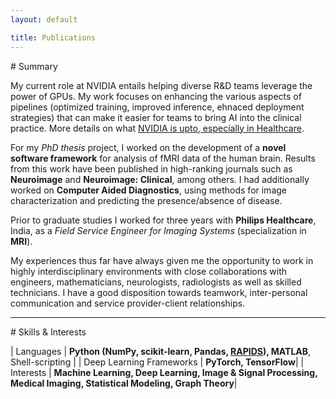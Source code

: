 ```yaml
---
layout: default

title: Publications
---
```

<div id="Summary" name="Summary">  </div>
# Summary <a href="/index.html#Top"><i class="fas fa-link"></i></a>

My current role at NVIDIA entails helping diverse R&D teams leverage the power of GPUs. My work focuses on enhancing the various aspects of pipelines (optimized training, improved inference, ehnaced deployment strategies) that can make it easier for teams to bring AI into the clinical practice. More details on what [NVIDIA is upto, especially in Healthcare](https://www.nvidia.com/en-us/industries/healthcare-life-sciences/). 

For my _PhD thesis_ project, I worked on the development of a **novel software framework** for analysis of fMRI data of the human brain. Results from this work have been published in high-ranking journals such as **Neuroimage** and **Neuroimage: Clinical**, among others. I had additionally worked on **Computer Aided Diagnostics**, using methods for image characterization and predicting the presence/absence of disease.

Prior to graduate studies I worked for three years with **Philips Healthcare**, India, as a _Field Service Engineer for Imaging Systems_ (specialization in **MRI**). 

My experiences thus far have always given me the opportunity to work in highly interdisciplinary environments with close collaborations with engineers, mathematicians, neurologists, radiologists as well as skilled technicians. I have a good disposition towards teamwork, inter-personal communication and service provider-client relationships. 

* * *
<div id="Skills" name="Skills">  </div>
# Skills & Interests <a href="/index.html#Top"><i class="fas fa-link"></i></a>

| Languages         | **Python (NumPy, scikit-learn, Pandas, [RAPIDS](https://developer.nvidia.com/rapids)), MATLAB**, Shell-scripting |
| Deep Learning Frameworks | **PyTorch, TensorFlow**|
| Interests         | **Machine Learning, Deep Learning, Image & Signal Processing, Medical Imaging, Statistical Modeling, Graph Theory**|
